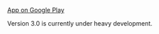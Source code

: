 <a href="https://play.google.com/store/apps/details?id=com.zigapk.gimvic.suplence">App on Google Play</a>

Version 3.0 is currently under heavy development.
